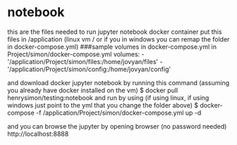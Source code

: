 # notebook
this are the files needed to run jupyter notebook docker container
put this files in /application (linux vm / or if you in windows you can remap the folder in docker-compose.yml)
###sample volumes in docker-compose.yml in Project/simon/docker-compose.yml
    volumes:
      - '/application/Project/simon/files:/home/jovyan/files'
      - '/application/Project/simon/config:/home/jovyan/config'

and download docker jupyter notebook by running this command (assuming you already have docker installed on the vm)
$ docker pull henrysimon/testing:notebook
and run by using (if using linux, if using windows just point to the yml that you change the folder above)
$ docker-compose -f /application/Project/simon/docker-compose.yml up -d

and you can browse the jupyter by opening browser (no password needed)
http://localhost:8888

